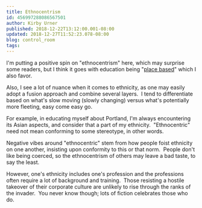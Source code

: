 ```yaml
---
title: Ethnocentrism
id: 456997288086567501
author: Kirby Urner
published: 2018-12-22T13:12:00.001-08:00
updated: 2018-12-27T11:52:23.078-08:00
blog: control_room
tags: 
---
```


I'm putting a positive spin on "ethnocentrism" here, which may surprise some readers, but I think it goes with education being "[place based](https://medium.com/@kirbyurner/in-favor-of-place-based-education-21a3ea178177)" which I also favor.

Also, I see a lot of nuance when it comes to ethnicity, as one may easily adopt a fusion approach and combine several layers.  I tend to differentiate based on what's slow moving (slowly changing) versus what's potentially more fleeting, easy come easy go.

For example, in educating myself about Portland, I'm always encountering its Asian aspects, and consider that a part of my ethnicity.  "Ethnocentric" need not mean conforming to some stereotype, in other words.

Negative vibes around "ethnocentric" stem from how people foist ethnicity on one another, insisting upon conformity to this or that norm.  People don't like being coerced, so the ethnocentrism of others may leave a bad taste, to say the least.

However, one's ethnicity includes one's profession and the professions often require a lot of background and training.  Those resisting a hostile takeover of their corporate culture are unlikely to rise through the ranks of the invader.  You never know though; lots of fiction celebrates those who do.
